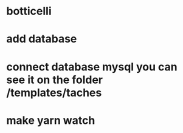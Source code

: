 # botticelli
# add database
# connect database mysql you can see it on the folder /templates/taches
# make yarn watch
